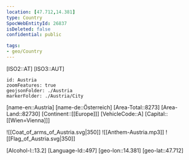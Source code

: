 ```yaml
---
location: [47.712,14.381]
type: Country
SpocWebEntityId: 26837
isDeleted: false
confidential: public

tags:
- geo/Country
---
```

[ISO2::AT]
[ISO3::AUT]
```leaflet
id: Austria
zoomFeatures: true
geojsonFolder: ./Austria
markerFolder: ./Austria/City
```

[name-en::Austria]
[name-de::Österreich]
[Area-Total::8273]
[Area-Land::82730]
[Continent::[[Europe]]]
[VehicleCode::A]
[Capital::[[Wien=Vienna]]]


![[Coat_of_arms_of_Austria.svg|350]]
![[Anthem-Austria.mp3]]
![[Flag_of_Austria.svg|350]]

[Alcohol-l::13.2]
[Language-Id::497]
[geo-lon::14.381]
[geo-lat::47.712]

